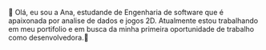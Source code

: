 👾 Olá, eu sou a Ana, estudande de Engenharia de software que é apaixonada por analise de dados e jogos 2D. Atualmente estou trabalhando em meu portifolio e em busca da minha primeira oportunidade de trabalho como desenvolvedora.👾
